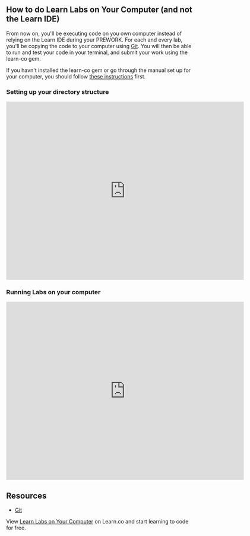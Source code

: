 ## How to do Learn Labs on Your Computer (and not the Learn IDE)

From now on, you'll be executing code on you own computer instead of relying on the Learn IDE during your PREWORK. For each and every lab, you'll be copying the code to your computer using [Git](Git).  You will then be able to run and test your code in your terminal, and submit your work using the learn-co gem.  

If you havn't installed the learn-co gem or go through the manual set up for your computer, you should follow [these instructions](https://github.com/learn-co-curriculum/immersive-mod-1-introduction-manual-setup) first.


### Setting up your directory structure

<iframe width="640" height="480" src="https://www.youtube.com/embed/H-6D2rOBVrg" frameborder="0" allowfullscreen></iframe>

### Running Labs on your computer

<iframe width="640" height="480" src="https://www.youtube.com/embed/gHEQa-zfLYU" frameborder="0" allowfullscreen></iframe>

## Resources

- [Git](https://git-scm.com) 
<p class='util--hide'>View <a href='https://learn.co/lessons/learn-labs-on-your-computer'>Learn Labs on Your Computer</a> on Learn.co and start learning to code for free.</p>
